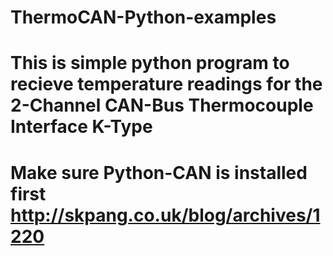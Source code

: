 # ThermoCAN-Python-examples

# This is simple python program to recieve temperature readings for the 2-Channel CAN-Bus Thermocouple Interface K-Type
# 
# Make sure Python-CAN is installed first http://skpang.co.uk/blog/archives/1220
